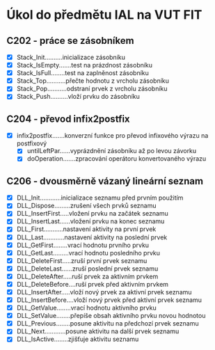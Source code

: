 # Úkol do předmětu IAL na VUT FIT
## C202 - práce se zásobníkem 
- [x] Stack_Init..........inicializace zásobníku
- [x] Stack_IsEmpty.......test na prázdnost zásobníku
- [x] Stack_IsFull........test na zaplněnost zásobníku
- [x] Stack_Top...........přečte hodnotu z vrcholu zásobníku
- [x] Stack_Pop...........odstraní prvek z vrcholu zásobníku
- [x] Stack_Push..........vloží prvku do zásobníku
## C204 - převod infix2postfix
- [x] infix2postfix.......konverzní funkce pro převod infixového výrazu na postfixový
  - [x] untilLeftPar......vyprázdnění zásobníku až po levou závorku
  - [x] doOperation.......zpracování operátoru konvertovaného výrazu
## C206 - dvousměrně vázaný lineární seznam
- [x] DLL_Init............inicializace seznamu před prvním použitím
- [x] DLL_Dispose.........zrušení všech prvků seznamu
- [x] DLL_InsertFirst.....vložení prvku na začátek seznamu
- [x] DLL_InsertLast......vložení prvku na konec seznamu
- [x] DLL_First...........nastavení aktivity na první prvek
- [x] DLL_Last............nastavení aktivity na poslední prvek
- [x] DLL_GetFirst........vrací hodnotu prvního prvku
- [x] DLL_GetLast.........vrací hodnotu posledního prvku
- [x] DLL_DeleteFirst.....zruší první prvek seznamu
- [x] DLL_DeleteLast......zruší poslední prvek seznamu
- [x] DLL_DeleteAfter.....ruší prvek za aktivním prvkem
- [x] DLL_DeleteBefore....ruší prvek před aktivním prvkem
- [x] DLL_InsertAfter.....vloží nový prvek za aktivní prvek seznamu
- [x] DLL_InsertBefore....vloží nový prvek před aktivní prvek seznamu
- [x] DLL_GetValue........vrací hodnotu aktivního prvku
- [x] DLL_SetValue........přepíše obsah aktivního prvku novou hodnotou
- [x] DLL_Previous........posune aktivitu na předchozí prvek seznamu
- [x] DLL_Next............posune aktivitu na další prvek seznamu
- [x] DLL_IsActive........zjišťuje aktivitu seznamu